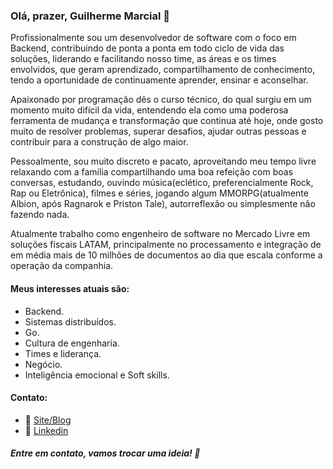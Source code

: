 ### Olá, prazer, Guilherme Marcial 🤝

Profissionalmente sou um desenvolvedor de software com o foco em Backend, contribuindo de ponta a ponta em todo ciclo de vida das soluções, liderando e facilitando nosso time, as áreas e os times envolvidos, que geram aprendizado, compartilhamento de conhecimento, tendo a oportunidade de continuamente aprender, ensinar e aconselhar.

Apaixonado por programação dês o curso técnico, do qual surgiu em um momento muito difícil da vida, entendendo ela como uma poderosa ferramenta de mudança e transformação que continua até hoje, onde gosto muito de resolver problemas, superar desafios, ajudar outras pessoas e contribuir para a construção de algo maior.

Pessoalmente, sou muito discreto e pacato, aproveitando meu tempo livre relaxando com a família compartilhando uma boa refeição com boas conversas, estudando, ouvindo música(eclético, preferencialmente Rock, Rap ou Eletrônica), filmes e séries, jogando algum MMORPG(atualmente Albion, após Ragnarok e Priston Tale), autorreflexão ou simplesmente não fazendo nada.

Atualmente trabalho como engenheiro de software no Mercado Livre em soluções fiscais LATAM, principalmente no processamento e integração de em média mais de 10 milhões de documentos ao dia que escala conforme a operação da companhia.

#### Meus interesses atuais são:
- Backend.
- Sistemas distribuídos.
- Go.
- Cultura de engenharia.
- Times e liderança.
- Negócio.
- Inteligência emocional e Soft skills.

#### Contato:
* 🐉 [Site/Blog](https://www.gmarcial.com)
* 🤝 [Linkedin](https://www.linkedin.com/in/guilherme-felipe-ferreira-marcial-0048a9125)

##### Entre em contato, vamos trocar uma ideia! 🚀
